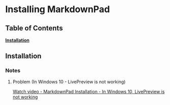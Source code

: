 # Installing MarkdownPad

## Table of Contents
**[Installation](#installation)** 

## Installation

### Notes

1. Problem (In Windows 10 - LivePreview is not working)

	[Watch video - MarkdownPad Installation - In Windows 10, LivePreview is not working](http://www.youtube.com/watch?v=a2jJ_GO4czo)
